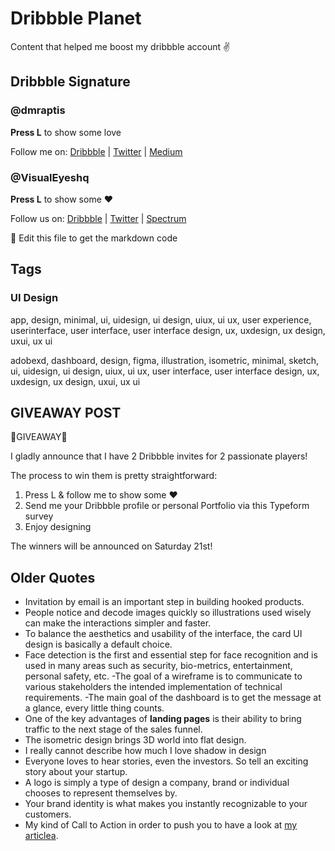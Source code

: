 # Dribbble Planet
Content that helped me boost my dribbble account ✌

## Dribbble Signature

### @dmraptis
<strong>Press L</strong>  to show some love

Follow me on:
<a href="https://dribbble.com/dmraptis" rel="nofollow noreferrer">Dribbble</a> | <a href="https://twitter.com/d__raptis" rel="nofollow noreferrer">Twitter</a> | <a href="https://medium.com/@dmraptis" rel="nofollow noreferrer">Medium</a>

### @VisualEyeshq

<strong>Press L</strong>  to show some ❤️

Follow us on:
<a href="https://dribbble.com/VisualEyesHQ" rel="nofollow noreferrer">Dribbble</a> | <a href="https://twitter.com/VisualEyesHQ" rel="nofollow noreferrer">Twitter</a> | <a href="https://spectrum.chat/visualeyes-designers?tab=posts" rel="nofollow noreferrer">Spectrum</a>

🧠 Edit this file to get the markdown code

## Tags
	
### UI Design

app, design, minimal, ui, uidesign, ui design, uiux, ui ux, user experience, userinterface, user interface, user interface design, ux, uxdesign, ux design, uxui, ux ui

adobexd, dashboard, design, figma, illustration, isometric, minimal, sketch, ui, uidesign, ui design, uiux, ui ux, user interface, user interface design, ux, uxdesign, ux design, uxui, ux ui 

## GIVEAWAY POST

🚨GIVEAWAY🚨

I gladly announce that I have 2 Dribbble invites for 2 passionate players!

The process to win them is pretty straightforward:

1) Press L & follow me to show some ❤️
2) Send me your Dribbble profile or personal Portfolio via this Typeform survey
3) Enjoy designing

The winners will be announced on Saturday 21st!

## Older Quotes

- Invitation by email is an important step in building hooked products.
- People notice and decode images quickly so illustrations used wisely can make the interactions simpler and faster. 
- To balance the aesthetics and usability of the interface, the card UI design is basically a default choice.
- Face detection is the first and essential step for face recognition and is used in many areas such as security, bio-metrics, entertainment, personal safety, etc.
-The goal of a wireframe is to communicate to various stakeholders the intended implementation of technical requirements.
-The main goal of the dashboard is to get the message at a glance, every little thing counts.
- One of the key advantages of <strong>landing pages</strong> is their ability to bring traffic to the next stage of the sales funnel.
- The isometric design brings 3D world into flat design. 
- I really cannot describe how much I love shadow in design
- Everyone loves to hear stories, even the investors. So tell an exciting story about your startup.
- A logo is simply a type of design a company, brand or individual chooses to represent themselves by.
- Your brand identity is what makes you instantly recognizable to your customers.
- My kind of Call to Action in order to push you to have a look at <a href="">my articlea</a>.

